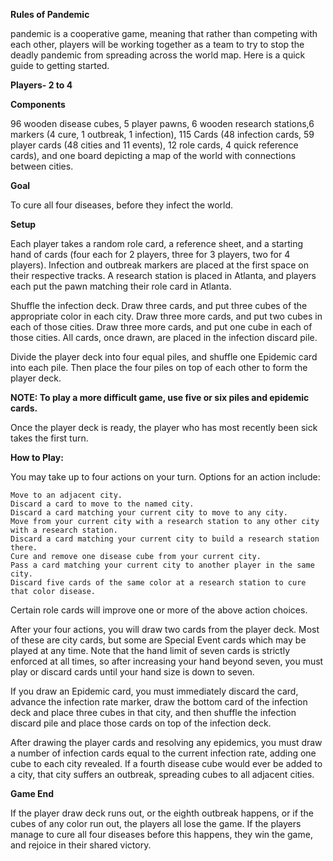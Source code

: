 **Rules of Pandemic**

pandemic is a cooperative game, meaning that rather than competing with each other, players will be working together as a team to try to stop the deadly pandemic from spreading across the world map. Here is a quick guide to getting started.

**Players- 2 to 4**

**Components**

96 wooden disease cubes, 5 player pawns, 6 wooden research stations,6 markers (4 cure, 1 outbreak, 1 infection), 115 Cards (48 infection cards, 59 player cards (48 cities and 11 events), 12 role cards, 4 quick reference cards), and one board depicting a map of the world with connections between cities.

**Goal**

To cure all four diseases, before they infect the world.

**Setup**

Each player takes a random role card, a reference sheet, and a starting hand of cards (four each for 2 players, three for 3 players, two for 4 players). Infection and outbreak markers are placed at the first space on their respective tracks. A research station is placed in Atlanta, and players each put the pawn matching their role card in Atlanta.


Shuffle the infection deck. Draw three cards, and put three cubes of the appropriate color in each city. Draw three more cards, and put two cubes in each of those cities. Draw three more cards, and put one cube in each of those cities. All cards, once drawn, are placed in the infection discard pile.

Divide the player deck into four equal piles, and shuffle one Epidemic card into each pile. Then place the four piles on top of each other to form the player deck.

**NOTE: To play a more difficult game, use five or six piles and epidemic cards.**

Once the player deck is ready, the player who has most recently been sick takes the first turn.

**How to Play:**

You may take up to four actions on your turn. Options for an action include:

    Move to an adjacent city.
    Discard a card to move to the named city.
    Discard a card matching your current city to move to any city.
    Move from your current city with a research station to any other city with a research station.
    Discard a card matching your current city to build a research station there.
    Cure and remove one disease cube from your current city.
    Pass a card matching your current city to another player in the same city.
    Discard five cards of the same color at a research station to cure that color disease.

Certain role cards will improve one or more of the above action choices.

After your four actions, you will draw two cards from the player deck. Most of these are city cards, but some are Special Event cards which may be played at any time. Note that the hand limit of seven cards is strictly enforced at all times, so after increasing your hand beyond seven, you must play or discard cards until your hand size is down to seven.

If you draw an Epidemic card, you must immediately discard the card, advance the infection rate marker, draw the bottom card of the infection deck and place three cubes in that city, and then shuffle the infection discard pile and place those cards on top of the infection deck.

After drawing the player cards and resolving any epidemics, you must draw a number of infection cards equal to the current infection rate, adding one cube to each city revealed. If a fourth disease cube would ever be added to a city, that city suffers an outbreak, spreading cubes to all adjacent cities.

**Game End**

If the player draw deck runs out, or the eighth outbreak happens, or if the cubes of any color run out, the players all lose the game. If the players manage to cure all four diseases before this happens, they win the game, and rejoice in their shared victory.
